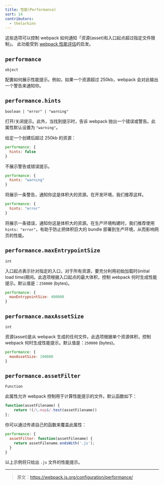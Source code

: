 ```yaml
---
title: 性能(Performance)
sort: 14
contributors:
  - thelarkinn
---
```


这些选项可以控制 webpack 如何通知「资源(asset)和入口起点超过指定文件限制」。
此功能受到 [webpack 性能评估](https://github.com/webpack/webpack/issues/3216)的启发。

## `performance`

`object`

配置如何展示性能提示。例如，如果一个资源超过 250kb，webpack 会对此输出一个警告来通知你。


## `performance.hints`

`boolean | "error" | "warning"`

打开/关闭提示。此外，当找到提示时，告诉 webpack 抛出一个错误或警告。此属性默认设置为 `"warning"`。

给定一个创建后超过 250kb 的资源：

```js
performance: {
  hints: false
}
```

不展示警告或错误提示。

```js
performance: {
  hints: "warning"
}
```

将展示一条警告，通知你这是体积大的资源。在开发环境，我们推荐这样。

```js
performance: {
  hints: "error"
}
```

将展示一条错误，通知你这是体积大的资源。在生产环境构建时，我们推荐使用 `hints: "error"`，有助于防止把体积巨大的 bundle 部署到生产环境，从而影响网页的性能。

## `performance.maxEntrypointSize`

`int`

入口起点表示针对指定的入口，对于所有资源，要充分利用初始加载时(initial load time)期间。此选项根据入口起点的最大体积，控制 webpack 何时生成性能提示。默认值是：`250000` (bytes)。

```js
performance: {
  maxEntrypointSize: 400000
}
```

## `performance.maxAssetSize`

`int`

资源(asset)是从 webpack 生成的任何文件。此选项根据单个资源体积，控制 webpack 何时生成性能提示。默认值是：`250000` (bytes)。


```js
performance: {
  maxAssetSize: 100000
}
```

## `performance.assetFilter`

`Function`

此属性允许 webpack 控制用于计算性能提示的文件。默认函数如下：

```js
function(assetFilename) {
	return !(/\.map$/.test(assetFilename))
};
```

你可以通过传递自己的函数来覆盖此属性：

```js 
performance: {
  assetFilter: function(assetFilename) {
    return assetFilename.endsWith('.js');
  }
}
```

以上示例将只给出 `.js` 文件的性能提示。

***

> 原文：https://webpack.js.org/configuration/performance/